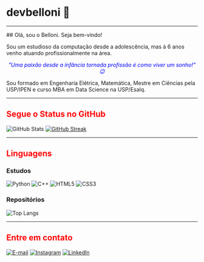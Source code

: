 # devbelloni 🚀
<hr>
## Olá, sou o Belloni. Seja bem-vindo!

 Sou um estudioso da computação desde a adolescência, mas à 6 anos venho atuando profissionalmente na área. 
 
 <p style="color: blue; text-align: center;font-style: italic;">"Uma paixão desde a infância tornada profissão é como viver um sonho!" 😉</p>

Sou formado em Engenharia Elétrica, Matemática, Mestre em Ciências pela USP/IPEN e curso MBA em Data Science na USP/Esalq.

<hr>
<h2 style = "color: red">Segue o Status no GitHub</h2>

![GitHub Stats](https://github-readme-stats.vercel.app/api?username=devbelloni&theme=transparent&bg_color=000&border_color=30A3DC&show_icons=true&icon_color=30A3DC&title_color=E94D5F&text_color=FFF)
[![GitHub Streak](https://streak-stats.demolab.com/?user=devbelloni&theme=bear&background=000&border=30A3DC&dates=FFF)](https://git.io/streak-stats)
<hr>
<h2 style = "color: red">Linguagens</h2>

<h3>Estudos</h3>  

![Python](https://img.shields.io/badge/Python-000?style=for-the-badge&logo=python)
![C++](https://img.shields.io/badge/C%2B%2B-000?style=for-the-badge&logo=c%2B%2B&logoColor=00599C)
![HTML5](https://img.shields.io/badge/HTML5-000?style=for-the-badge&logo=html5)
![CSS3](https://img.shields.io/badge/CSS3-000?style=for-the-badge&logo=css3&logoColor=264CE4)

<h3>Repositórios</h3>

![Top Langs](https://github-readme-stats-git-masterrstaa-rickstaa.vercel.app/api/top-langs/?username=devbelloni&bg_color=000&border_color=30A3DC&title_color=E94D5F&text_color=FFF)

<hr>
<h2 style = "color: red">Entre em contato</h2>

[![E-mail](https://img.shields.io/badge/-Email-000?style=for-the-badge&logo=microsoft-outlook&logoColor=E94D5F)](mailto:mbelloni@alumni.usp.br)
[![Instagram](https://img.shields.io/badge/Instagram-000?style=for-the-badge&logo=instagram)](https://www.instagram.com/prof.belloni/)
[![LinkedIn](https://img.shields.io/badge/LinkedIn-000?style=for-the-badge&logo=linkedin&logoColor=0E76A8)](https://www.linkedin.com/in/marcio-belloni/)
